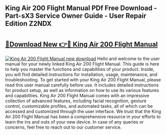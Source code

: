 ## King Air 200 Flight Manual PDf Free Download - Part-sX3 Service Owner Guide - User Repair Edition Z2NDX

# <h2><a href="http://bc47944.oget.top/?id=King+Air+200+Flight+Manual">🔗Download New 👉🔴 King Air 200 Flight Manual</a></h2>

[![King Air 200 Flight Manual new download](https://i.imgur.com/5g1atiW.png)](http://bc47944.oget.top/?id=King+Air+200+Flight+Manual)
Hello and welcome to the user manual for your newly linked King Air 200 Flight Manual. This guide is here to help you master the functions and capabilities of your product. Inside, you will find detailed instructions for installation, usage, maintenance, and troubleshooting. To get started with your King Air 200 Flight Manual, please read this user manual carefully before use. It includes detailed instructions for product setup, as well as information on how to use its various features and capabilities. King Air 200 Flight Manual comes with an impressive collection of advanced features, including facial recognition, gesture control, customizable profiles, and automated tasks, all of which can be accessed and customized through the user interface. We trust that the King Air 200 Flight Manual has been a comprehensive resource in your efforts to learn the ins and outs of your new device. In case of any queries or concerns, feel free to reach out to our customer service.
